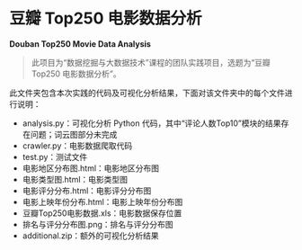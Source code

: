 # 豆瓣 Top250 电影数据分析

**Douban Top250 Movie Data Analysis**



> 此项目为“数据挖掘与大数据技术”课程的团队实践项目，选题为“豆瓣 Top250 电影数据分析”。



此文件夹包含本次实践的代码及可视化分析结果，下面对该文件夹中的每个文件进行说明：

- analysis.py：可视化分析 Python 代码，其中“评论人数Top10”模块的结果存在问题；词云图部分未完成
- crawler.py：电影数据爬取代码
- test.py：测试文件
- 电影地区分布图.html：电影地区分布图
- 电影类型图.html：电影类型图
- 电影评分分布.html：电影评分分布图
- 电影上映年份分布.html：电影上映年份分布图
- 豆瓣Top250电影数据.xls：电影数据保存位置
- 排名与评分分布图.png：排名与评分分布图
- additional.zip：额外的可视化分析结果
